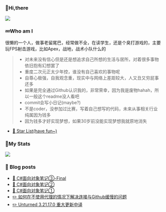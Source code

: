 ### 👋Hi,there

[![](https://user-images.githubusercontent.com/54032212/125687931-a207bb03-9160-42e2-b22e-713040ca8587.png)](https://about.mou.best)

### 💤Who am I

很懒的一个人，做事老留尾巴，经常做不全，在读学生，还是个臭打游戏的，主要玩FPS射击游戏，比如Apex，战地，战术小队什么的

> - 对未来没有信心但是还是想追求自己所想的生活与居所，对着很多事物依旧抱有幻想罢了
> - 重度二次元正太少年控，谁没有自己喜欢的事物呢
> - 自尊心极强，自我观念重，现实中与网络上差距较大，人又丑又穷屁事还多
> - 如果是完全通过Github认识我的，非常荣幸，因为我是废物hahah，所以一般这个readme没人看吧
> - commit会写小日记(maybe?)
> - 不是coder，没参加过比赛，写着自己想写的代码，未来从事相关行业纯属因为钱多
> - 因为钱多才好实现梦想，如果30岁前没能实现梦想我就原地消失

- [🌟 Star List(have fun~)](https://github.com/XiaoMouz?tab=stars)

### 🔷My Stats

<a href="https://mou.best">
  <img style="max-width: 70%;" src="https://my-readmqe-stats.vercel.app/api?username=XiaoMouz&show_icons=true&theme=cobalt" /></a>

### 📕 Blog posts

<!-- BLOG-POST-LIST:START -->
- [🥅 C#面向对象笔记③-Final](https://mouz.xyz/index.php/archives/294/)
- [📌 C#面向对象笔记②](https://mouz.xyz/index.php/archives/290/)
- [📄 C#面向对象笔记①](https://mouz.xyz/index.php/archives/287/)
- [✏️ 如何在不使用代理的情况下解决连接与Github缓慢的问题](https://mouz.xyz/index.php/archives/281/)
- [✏️ Unturned 3.21.17.0 重大更新中译](https://mouz.xyz/index.php/archives/272/)<!-- BLOG-POST-LIST:END -->


